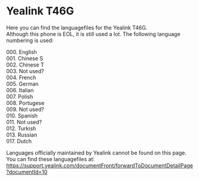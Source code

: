 # Yealink T46G

Here you can find the languagefiles for the Yealink T46G.  
Although this phone is EOL, it is still used a lot. The following language numbering is used:

000\. English  
001\. Chinese S  
002\. Chinese T  
003\. Not used?  
004\. French  
005\. German  
006\. Italian  
007\. Polish  
008\. Portugese  
009\. Not used?  
010\. Spanish  
011\. Not used?  
012\. Turkish  
013\. Russian  
017\. Dutch


Languages officially maintained by Yealink cannot be found on this page. You can find these languagefiles at: https://support.yealink.com/documentFront/forwardToDocumentDetailPage?documentId=10
